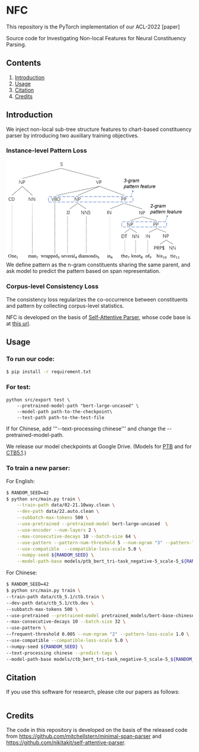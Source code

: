 # NFC

This repository is the PyTorch implementation of our ACL-2022 [paper]

Source code for Investigating Non-local Features for Neural Constituency Parsing.

## Contents
1. [Introduction](#Introduction)
2. [Usage](#usage)
3. [Citation](#citation)
4. [Credits](#credits)

## Introduction

We inject non-local sub-tree structure features to chart-based constituency parser by introducing two auxiliary training objectives.

### Instance-level Pattern Loss
<img src="figure/intro.png" width="1000">
We define pattern as the n-gram constituents sharing the same parent, and ask model to predict the pattern based on span representation.

### Corpus-level Consistency Loss
The consistency loss regularizes the co-occurrence between constituents and pattern by collecting corpus-level statistics.



NFC is developed on the basis of [Self-Attentive Parser](https://arxiv.org/abs/1805.01052), whose code base is at [this url](https://github.com/nikitakit/self-attentive-parser).

## Usage

### To run our code:
```bash
$ pip install -r requirement.txt
```

### For test:
```
python src/export test \
    --pretrained-model-path "bert-large-uncased" \
    --model-path path-to-the-checkpoint\
    --test-path path-to-the-test-file
```
If for Chinese, add '''--text-processing chinese''' and change the --pretrained-model-path. 

We release our model checkpoints at Google Drive. (Models for [PTB](https://drive.google.com/file/d/1GD-u3CIxRz20bFjhaYGOVJtyt8Patwz-/view?usp=sharing) and for [CTB5.1](https://drive.google.com/file/d/1vpGTii40PgOllAen43CzNNeWprO4fMCn/view?usp=sharing).)




### To train a new parser:

For English:
```bash
$ RANDOM_SEED=42
$ python src/main.py train \
    --train-path data/02-21.10way.clean \
    --dev-path data/22.auto.clean \
    --subbatch-max-tokens 500 \
    --use-pretrained --pretrained-model bert-large-uncased  \
    --use-encoder --num-layers 2 \
    --max-consecutive-decays 10 --batch-size 64 \
    --use-pattern --pattern-num-threshold 5 --num-ngram "3" --pattern-loss-scale 1.0 \
    --use-compatible  --compatible-loss-scale 5.0 \
    --numpy-seed ${RANDOM_SEED} \
    --model-path-base models/ptb_bert_tri-task_negative-5_scale-5_${RANDOM_SEED}
```

For Chinese:
```bash
$ RANDOM_SEED=42
$ python src/main.py train \
--train-path data/ctb_5.1/ctb.train \
--dev-path data/ctb_5.1/ctb.dev \
--subbatch-max-tokens 500 \
--use-pretrained --pretrained-model pretrained_models/bert-base-chinese \
--max-consecutive-decays 10 --batch-size 32 \
--use-pattern \
--frequent-threshold 0.005 --num-ngram "2" --pattern-loss-scale 1.0 \
--use-compatible --compatible-loss-scale 5.0 \
--numpy-seed ${RANDOM_SEED} \
--text-processing chinese --predict-tags \
--model-path-base models/ctb_bert_tri-task_negative-5_scale-5_${RANDOM_SEED}
```








## Citation

If you use this software for research, please cite our papers as follows:

```

```

## Credits

The code in this repository is developed on the basis of the released code from https://github.com/mitchellstern/minimal-span-parser and https://github.com/nikitakit/self-attentive-parser.
